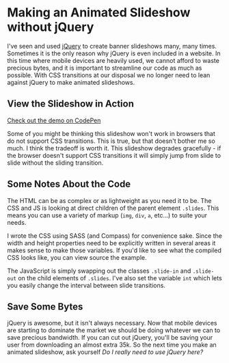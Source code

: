 # Making an Animated Slideshow without jQuery

I've seen and used [jQuery](http://jquery.com) to create banner slideshows many, many times. Sometimes it is the only reason why jQuery is even included in a website. In this time where mobile devices are heavily used, we cannot afford to waste precious bytes, and it is important to streamline our code as much as possible. With CSS transitions at our disposal we no longer need to lean against jQuery to make animated slideshows.

## View the Slideshow in Action

[Check out the demo on CodePen](http://codepen.io/starzonmyarmz/pen/EDCwI)

Some of you might be thinking this slideshow won't work in browsers that do not support CSS transitions. This is true, but that doesn't bother me so much. I think the tradeoff is worth it. This slideshow degrades gracefully - if the browser doesn't support CSS transitions it will simply jump from slide to slide without the sliding transition.

## Some Notes About the Code

The HTML can be as complex or as lightweight as you need it to be. The CSS and JS is looking at direct children of the parent element ``.slides``. This means you can use a variety of markup (``img``, ``div``, ``a``, etc…) to suite your needs.

I wrote the CSS using SASS (and Compass) for convenience sake. Since the width and height properties need to be explicitly written in several areas it makes sense to make those variables. If you'd like to see what the compiled CSS looks like, you can view source the example.

The JavaScript is simply swapping out the classes ``.slide-in`` and ``.slide-out`` on the child elements of ``.slides``. I've also set the variable ``int`` which lets you easily change the interval between slide transitions.

## Save Some Bytes

jQuery is awesome, but it isn't always necessary. Now that mobile devices are starting to dominate the market we should be doing whatever we can to save precious bandwidth. If you can cut out jQuery, you'll be saving your user from downloading an almost extra 35k. So the next time you make an animated slideshow, ask yourself _Do I really need to use jQuery here?_


